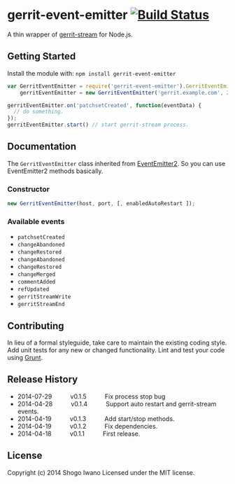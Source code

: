 # gerrit-event-emitter [![Build Status](https://secure.travis-ci.org/shiwano/gerrit-event-emitter.png?branch=master)](http://travis-ci.org/shiwano/gerrit-event-emitter)

A thin wrapper of [gerrit-stream](https://github.com/fivetanley/gerrit-stream) for Node.js.

## Getting Started
Install the module with: `npm install gerrit-event-emitter`

```javascript
var GerritEventEmitter = require('gerrit-event-emitter').GerritEventEmitter,
    gerritEventEmitter = new GerritEventEmitter('gerrit.example.com', 29418);

gerritEventEmitter.on('patchsetCreated', function(eventData) {
  // do something.
});
gerritEventEmitter.start() // start gerrit-stream process.
```

## Documentation

The `GerritEventEmitter` class inherited from [EventEmitter2](https://github.com/hij1nx/EventEmitter2).
So you can use EventEmitter2 methods basically.

### Constructor

```javascript
new GerritEventEmitter(host, port, [, enabledAutoRestart ]);
```

### Available events

* `patchsetCreated`
* `changeAbandoned`
* `changeRestored`
* `changeAbandoned`
* `changeRestored`
* `changeMerged`
* `commentAdded`
* `refUpdated`
* `gerritStreamWrite`
* `gerritStreamEnd`

## Contributing
In lieu of a formal styleguide, take care to maintain the existing coding style. Add unit tests for any new or changed functionality. Lint and test your code using [Grunt](http://gruntjs.com/).

## Release History
 * 2014-07-29   v0.1.5   Fix process stop bug
 * 2014-04-28   v0.1.4   Support auto restart and gerrit-stream events.
 * 2014-04-19   v0.1.3   Add start/stop methods.
 * 2014-04-19   v0.1.2   Fix dependencies.
 * 2014-04-18   v0.1.1   First release.

## License
Copyright (c) 2014 Shogo Iwano
Licensed under the MIT license.
